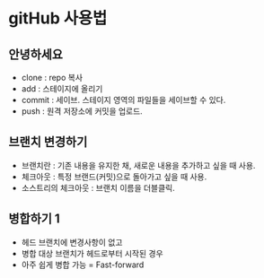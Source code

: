 # gitHub 사용법

## 안녕하세요

- clone : repo 복사
- add : 스테이지에 올리기
- commit : 세이브. 스테이지 영역의 파일들을 세이브할 수 있다.
- push : 원격 저장소에 커밋을 업로드.


## 브랜치 변경하기

- 브랜치란 : 기존 내용을 유지한 채, 새로운 내용을 추가하고 싶을 때 사용.
- 체크아웃 : 특정 브랜드(커밋)으로 돌아가고 싶을 때 사용.
- 소스트리의 체크아웃 : 브랜치 이름을 더블클릭.

## 병합하기 1

- 헤드 브랜치에 변경사항이 없고
- 병합 대상 브랜치가 헤드로부터 시작된 경우
- 아주 쉽게 병합 가능 = Fast-forward